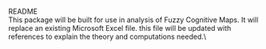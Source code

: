 README\
This package will be built for use in analysis of Fuzzy Cognitive Maps. It will replace an existing Microsoft Excel file. this file will be updated with references to explain the theory and computations needed.\
